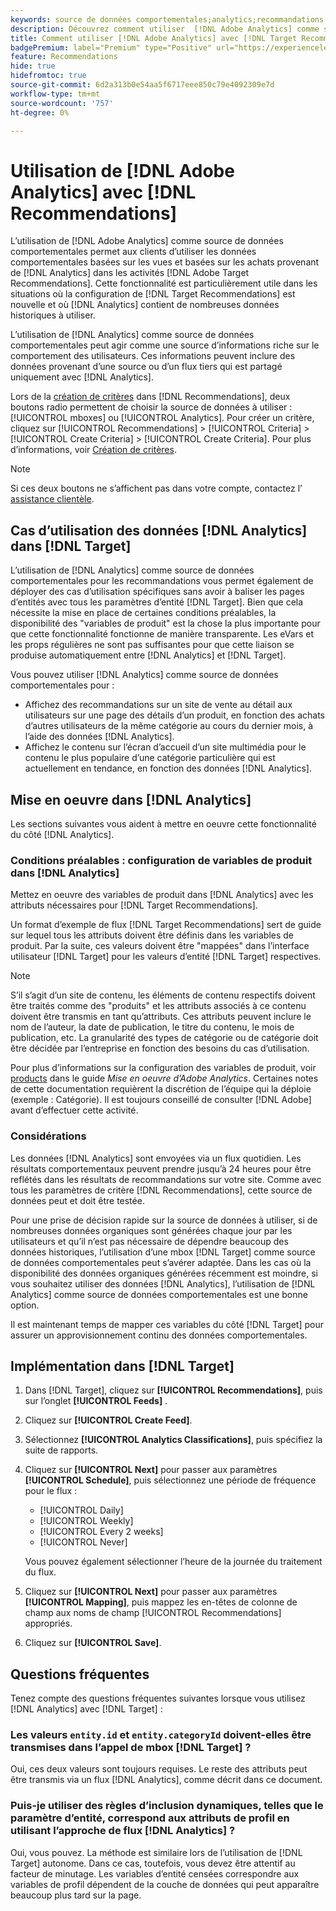 ```yaml
---
keywords: source de données comportementales;analytics;recommandations;critères;variables de produits
description: Découvrez comment utiliser  [!DNL Adobe Analytics] comme source de données comportementales dans [!DNL Target Recommendations].
title: Comment utiliser [!DNL Adobe Analytics] avec [!DNL Target Recommendations] ?
badgePremium: label="Premium" type="Positive" url="https://experienceleague.adobe.com/docs/target/using/introduction/intro.html?lang=en#premium newtab=true" tooltip="Découvrez les fonctionnalités incluses dans Target Premium."
feature: Recommendations
hide: true
hidefromtoc: true
source-git-commit: 6d2a313b0e54aa5f6717eee850c79e4092309e7d
workflow-type: tm+mt
source-wordcount: '757'
ht-degree: 0%

---
```


# Utilisation de [!DNL Adobe Analytics] avec [!DNL Recommendations]

L’utilisation de [!DNL Adobe Analytics] comme source de données comportementales permet aux clients d’utiliser les données comportementales basées sur les vues et basées sur les achats provenant de [!DNL Analytics] dans les activités [!DNL Adobe Target Recommendations]. Cette fonctionnalité est particulièrement utile dans les situations où la configuration de [!DNL Target Recommendations] est nouvelle et où [!DNL Analytics] contient de nombreuses données historiques à utiliser.

L’utilisation de [!DNL Analytics] comme source de données comportementales peut agir comme une source d’informations riche sur le comportement des utilisateurs. Ces informations peuvent inclure des données provenant d’une source ou d’un flux tiers qui est partagé uniquement avec [!DNL Analytics].

Lors de la [création de critères](/help/main/c-recommendations/c-algorithms/create-new-algorithm.md) dans [!DNL Recommendations], deux boutons radio permettent de choisir la source de données à utiliser : [!UICONTROL mboxes] ou [!UICONTROL Analytics]. Pour créer un critère, cliquez sur [!UICONTROL Recommendations] > [!UICONTROL Criteria] > [!UICONTROL Create Criteria] > [!UICONTROL Create Criteria]. Pour plus d’informations, voir [Création de critères](/help/main/c-recommendations/c-algorithms/create-new-algorithm.md).

>[!NOTE]
>
>Si ces deux boutons ne s’affichent pas dans votre compte, contactez l’ [assistance clientèle](/help/main/cmp-resources-and-contact-information.md#reference_ACA3391A00EF467B87930A450050077C).

## Cas d’utilisation des données [!DNL Analytics] dans [!DNL Target]

L’utilisation de [!DNL Analytics] comme source de données comportementales pour les recommandations vous permet également de déployer des cas d’utilisation spécifiques sans avoir à baliser les pages d’entités avec tous les paramètres d’entité [!DNL Target]. Bien que cela nécessite la mise en place de certaines conditions préalables, la disponibilité des &quot;variables de produit&quot; est la chose la plus importante pour que cette fonctionnalité fonctionne de manière transparente. Les eVars et les props régulières ne sont pas suffisantes pour que cette liaison se produise automatiquement entre [!DNL Analytics] et [!DNL Target].

Vous pouvez utiliser [!DNL Analytics] comme source de données comportementales pour :

* Affichez des recommandations sur un site de vente au détail aux utilisateurs sur une page des détails d’un produit, en fonction des achats d’autres utilisateurs de la même catégorie au cours du dernier mois, à l’aide des données [!DNL Analytics].
* Affichez le contenu sur l’écran d’accueil d’un site multimédia pour le contenu le plus populaire d’une catégorie particulière qui est actuellement en tendance, en fonction des données [!DNL Analytics].

## Mise en oeuvre dans [!DNL Analytics]

Les sections suivantes vous aident à mettre en oeuvre cette fonctionnalité du côté [!DNL Analytics].

### Conditions préalables : configuration de variables de produit dans [!DNL Analytics]

Mettez en oeuvre des variables de produit dans [!DNL Analytics] avec les attributs nécessaires pour [!DNL Target Recommendations].

Un format d’exemple de flux [!DNL Target Recommendations] sert de guide sur lequel tous les attributs doivent être définis dans les variables de produit. Par la suite, ces valeurs doivent être &quot;mappées&quot; dans l’interface utilisateur [!DNL Target] pour les valeurs d’entité [!DNL Target] respectives.

>[!NOTE]
>
>S’il s’agit d’un site de contenu, les éléments de contenu respectifs doivent être traités comme des &quot;produits&quot; et les attributs associés à ce contenu doivent être transmis en tant qu’attributs. Ces attributs peuvent inclure le nom de l’auteur, la date de publication, le titre du contenu, le mois de publication, etc. La granularité des types de catégorie ou de catégorie doit être décidée par l’entreprise en fonction des besoins du cas d’utilisation.

Pour plus d’informations sur la configuration des variables de produit, voir [products](https://experienceleague.adobe.com/docs/analytics/implementation/vars/page-vars/products.html) dans le guide *Mise en oeuvre d’Adobe Analytics*. Certaines notes de cette documentation requièrent la discrétion de l’équipe qui la déploie (exemple : Catégorie). Il est toujours conseillé de consulter [!DNL Adobe] avant d’effectuer cette activité.

### Considérations

Les données [!DNL Analytics] sont envoyées via un flux quotidien. Les résultats comportementaux peuvent prendre jusqu’à 24 heures pour être reflétés dans les résultats de recommandations sur votre site. Comme avec tous les paramètres de critère [!DNL Recommendations], cette source de données peut et doit être testée.

Pour une prise de décision rapide sur la source de données à utiliser, si de nombreuses données organiques sont générées chaque jour par les utilisateurs et qu’il n’est pas nécessaire de dépendre beaucoup des données historiques, l’utilisation d’une mbox [!DNL Target] comme source de données comportementales peut s’avérer adaptée. Dans les cas où la disponibilité des données organiques générées récemment est moindre, si vous souhaitez utiliser des données [!DNL Analytics], l’utilisation de [!DNL Analytics] comme source de données comportementales est une bonne option.

Il est maintenant temps de mapper ces variables du côté [!DNL Target] pour assurer un approvisionnement continu des données comportementales.

## Implémentation dans [!DNL Target]

1. Dans [!DNL Target], cliquez sur **[!UICONTROL Recommendations]**, puis sur l’onglet **[!UICONTROL Feeds]** .

1. Cliquez sur **[!UICONTROL Create Feed]**.

1. Sélectionnez **[!UICONTROL Analytics Classifications]**, puis spécifiez la suite de rapports.

1. Cliquez sur **[!UICONTROL Next]** pour passer aux paramètres **[!UICONTROL Schedule]**, puis sélectionnez une période de fréquence pour le flux :

   * [!UICONTROL Daily]
   * [!UICONTROL Weekly]
   * [!UICONTROL Every 2 weeks]
   * [!UICONTROL Never]

   Vous pouvez également sélectionner l’heure de la journée du traitement du flux.

1. Cliquez sur **[!UICONTROL Next]** pour passer aux paramètres **[!UICONTROL Mapping]**, puis mappez les en-têtes de colonne de champ aux noms de champ [!UICONTROL Recommendations] appropriés.

1. Cliquez sur **[!UICONTROL Save]**.

## Questions fréquentes

Tenez compte des questions fréquentes suivantes lorsque vous utilisez [!DNL Analytics] avec [!DNL Target] :

### Les valeurs `entity.id` et `entity.categoryId` doivent-elles être transmises dans l’appel de mbox [!DNL Target] ?

Oui, ces deux valeurs sont toujours requises. Le reste des attributs peut être transmis via un flux [!DNL Analytics], comme décrit dans ce document.

### Puis-je utiliser des règles d’inclusion dynamiques, telles que le paramètre d’entité, correspond aux attributs de profil en utilisant l’approche de flux [!DNL Analytics] ?

Oui, vous pouvez. La méthode est similaire lors de l’utilisation de [!DNL Target] autonome. Dans ce cas, toutefois, vous devez être attentif au facteur de minutage. Les variables d’entité censées correspondre aux variables de profil dépendent de la couche de données qui peut apparaître beaucoup plus tard sur la page.